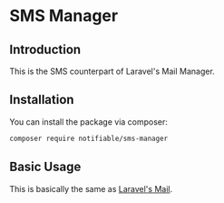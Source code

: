 # SMS Manager

## Introduction

This is the SMS counterpart of Laravel's Mail Manager.

## Installation

You can install the package via composer:

```bash
composer require notifiable/sms-manager
```

## Basic Usage

This is basically the same as [Laravel's Mail](https://laravel.com/docs/11.x/mail).
